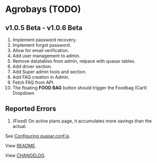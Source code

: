 # Agrobays (TODO)

## v1.0.5 Beta - v1.0.6 Beta

1. Implement password recovery.
2. Implement forgot password.
3. Allow for email verification.
4. Add user management to admin.
5. Remove datatables from admin, relpace with quasar tables.
6. Add driver section.
7. Add Super admin tools and section.
8. Add FAQ creation in Admin.
9. Fetch FAQ from API.
10. The floating **FOOD BAG** button should trigger the Foodbag (Cart) Dropdown

## Reported Errors

1. (Fixed) On active plans page, it accumulates more savings than the actual.

See [Configuring quasar.conf.js](https://quasar.dev/quasar-cli/quasar-conf-js).

View [README](README.md).

View [CHANGELOG](CHANGELOG.md).

